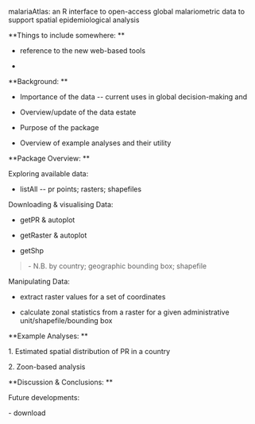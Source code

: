 malariaAtlas: an R interface to open-access global malariometric data to
support spatial epidemiological analysis

**Things to include somewhere: **

-   reference to the new web-based tools

-   

**Background: **

-   Importance of the data -- current uses in global decision-making and

-   Overview/update of the data estate

-   Purpose of the package

-   Overview of example analyses and their utility

**Package Overview: **

Exploring available data:

-   listAll -- pr points; rasters; shapefiles

Downloading & visualising Data:

-   getPR & autoplot

-   getRaster & autoplot

-   getShp

> \- N.B. by country; geographic bounding box; shapefile

Manipulating Data:

-   extract raster values for a set of coordinates

-   calculate zonal statistics from a raster for a given administrative
    unit/shapefile/bounding box

**Example Analyses: **

1\. Estimated spatial distribution of PR in a country

2\. Zoon-based analysis

**Discussion & Conclusions: **

Future developments:

\- download
